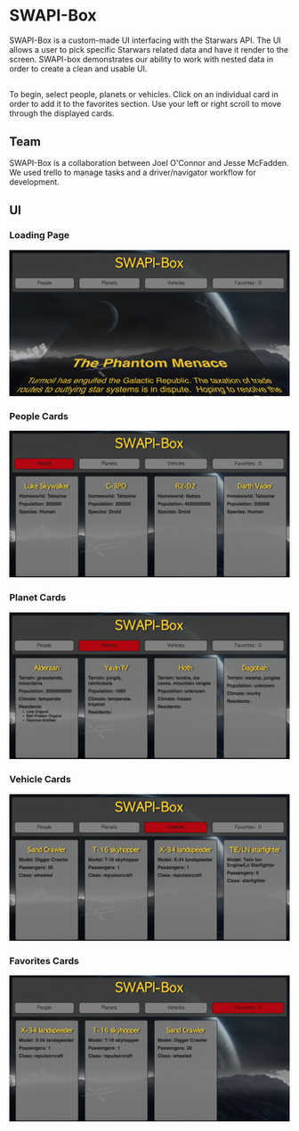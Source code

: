 # SWAPI-Box

SWAPI-Box is a custom-made UI interfacing with the Starwars API. The UI allows a user to pick specific Starwars related data and have it render to the screen. SWAPI-box demonstrates our ability to work with nested data in order to create a clean and usable UI.

##

To begin, select people, planets or vehicles. Click on an individual card in order to add it to the favorites section. Use your left or right scroll to move through the displayed cards.

## Team

SWAPI-Box is a collaboration between Joel O'Connor and Jesse McFadden. We used trello to manage tasks and a driver/navigator workflow for development. 

## UI

### Loading Page
<img src="/Screen Shot 2018-08-27 at 8.23.10 AM.png">

### People Cards

<img src="/Screen Shot 2018-08-27 at 8.23.31 AM.png">

### Planet Cards

<img src="/Screen Shot 2018-08-27 at 8.23.46 AM.png">

### Vehicle Cards

<img src="/Screen Shot 2018-08-27 at 8.24.10 AM.png">
    
### Favorites Cards

<img src="/Screen Shot 2018-08-27 at 8.24.28 AM.png">
    

    
    

